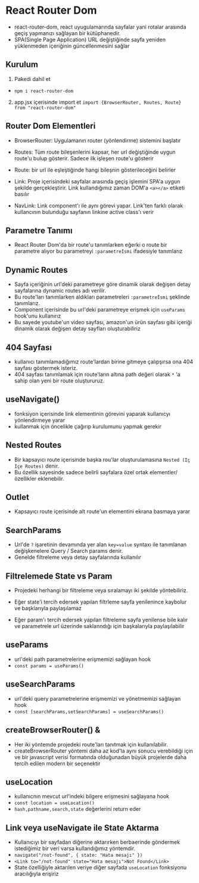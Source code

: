 # React Router Dom

- react-router-dom, react uyugulamarında sayfalar yani rotalar arasında geçiş yapmanızı sağlayan bir kütüphanedir.
- SPA(Single Page Application) URL değiştiğinde sayfa yeniden yüklenmeden içeriğinin güncellenmesini sağlar

## Kurulum

1. Pakedi dahil et

- `npm i react-router-dom`

2. app.jsx içerisinde import et
   `import {BrowserRouter, Routes, Route} from "react-router-dom"`

## Router Dom Elementleri

- BrowserRouter: Uygulamanın router (yönlendirme) sistemini başlatır

- Routes: Tüm route bileşenlerini kapsar, her url değiştiğinde uygun route'u bulup gösterir. Sadece ilk işleşen route'u gösterir

- Route: bir url ile eşleştiğinde hangi bileşnin gösterileceğini belirler

- Link: Proje içerisindeki sayfalar arasında geçiş işlemini SPA'a uygun şekilde gerçekleştirir. Link kullandığımız zaman DOM'a `<a></a>` etiketi basılır

- NavLink: Link component'ı ile aynı görevi yapar. Link'ten farklı olarak kullancının bulunduğu sayfanın linkine active class'ı verir

## Parametre Tanımı

- React Router Dom'da bir route'u tanımlarken eğerki o route bir parametre alıyor bu parametreyi `:parametreİsmi` ifadesiyle tanımlarız

## Dynamic Routes

- Sayfa içeriğinin url'deki parametreye göre dinamik olarak değişen detay sayfalarına dynamic routes adı verilir.
- Bu route'ları tanımlarken aldıkları parametreleri `:parametreİsmi` şeklinde tanımlarız.
- Component içerisinde bu url'deki parametreye erişmek için `useParams` hook'unu kullanırız
- Bu sayede youtube'un video sayfası, amazon'un ürün sayfası gibi içeriği dinamik olarak değişen detay sayfları oluşturabiliriz

## 404 Sayfası

- kullanıcı tanımlamadığımız route'lardan birine gitmeye çalıpşırsa ona 404 sayfası göstermek isteriz.
- 404 sayfası tanımlamak için route'ların altına path değeri olarak `*` 'a sahip olan yeni bir route oluştururuz.

## useNavigate()

- fonksiyon içerisinde link elementinin görevini yaparak kullanıcyı yönlendirmeye yarar
- kullanmak için öncelikle çağırıp kurulumunu yapmak gerekir

## Nested Routes

- Bir kapsayıcı route içerisinde başka rou'lar oluşturulamasına `Nested (İç İçe Routes)` denir.
- Bu özellik sayesinde sadece belirli sayfalara özel ortak elementler/özellikler eklenebilir.

## Outlet

- Kapsayıcı route içerisinde alt route'un elementini ekrana basmaya yarar

## SearchParams

- Url'de `?` işaretinin devamında yer alan `key=value` syntaxı ile tanımlanan değişkenelere Query / Search params denir.
- Genelde filtreleme veya detay sayfalarında kullanılır

## Filtrelemede State vs Param

- Projedeki herhangi bir filtreleme veya sıralamayı iki şekilde yöntebiliriz.

- Eğer state'i tercih edersek yapılan filtrleme sayfa yenilenince kaybolur ve başklarıyla paylaşılamaz

- Eğer param'ı tercih edersek yapılan filtreleme sayfa yenilense bile kalır ve parametrele url üzerinde saklanndığı için başkalarıyla paylaşılabilir

## useParams

- url'deki path parametrelerine erişmemizi sağlayan hook
- `const params = useParams()`

## useSearchParams

- url'deki query parametrelerine erişmemizi ve yönetmemizi sağlayan hook
- `const [searchParams,setSearchParams] = useSearchParams()`

## createBrowserRouter() & <BrowserRouter>

- Her iki yöntemde projedeki route'ları tanıtmak için kullanılabilir.
- createBrowserRouter yöntemi daha az kod'la aynı sonucu verebildiği için ve bir javascript verisi formatında olduğunadan büyük projelerde daha tercih edilen modern bir seçenektir

## useLocation

- kullanıcnın mevcut url'indeki bilgere erişmesini sağlayana hook
- `const location = useLocation()`
- `hash,pathname,search,state` değerlerini return eder

## Link veya useNavigate ile State Aktarma

- Kullanıcıyı bir sayfadan diğerine aktarırken berbaerinde göndermek istediğimiz bir veri varsa kullandığımız yöntemdir.
- `navigate("/not-found", { state: "Hata mesajı" })`
- `<Link to="/not-found" state="Hata mesajı">Not Found</Link>`
- State özelliğiyle aktarılen veriye diğer sayfada `useLocation` fonksiyonu aracılığıyla erişiriz
